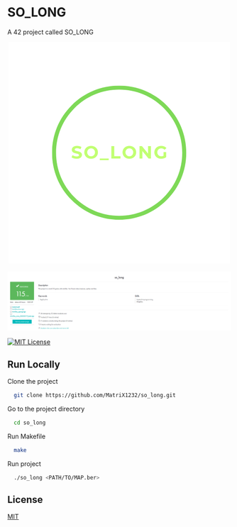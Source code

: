 
# SO_LONG

A 42 project called SO_LONG

<p align="center">
  <img src="https://github.com/MatriX1232/so_long/blob/5f5b7a881baed08a5a37cb53c1b5868c4b441d44/SO_LONG.png"/>
</p>

<p align="center">
  <img src="https://github.com/MatriX1232/so_long/blob/d1ad11ae89c2807425ce295f5165bc37fe164b58/SO_LONG_115.png"/>
</p>


[![MIT License](https://img.shields.io/badge/License-MIT-green.svg)](https://choosealicense.com/licenses/mit/)


## Run Locally

Clone the project

```bash
  git clone https://github.com/MatriX1232/so_long.git
```

Go to the project directory

```bash
  cd so_long
```

Run Makefile

```bash
  make
```

Run project
```bash
  ./so_long <PATH/TO/MAP.ber>
```


## License

[MIT](https://choosealicense.com/licenses/mit/)

